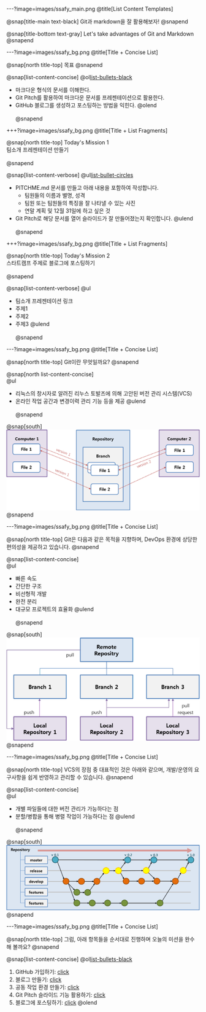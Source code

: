 ---?image=images/ssafy_main.png
@title[List Content Templates]

@snap[title-main text-black]
Git과 markdown을 잘 활용해보자!
@snapend

@snap[title-bottom text-gray]
Let's take advantages of Git and Markdown
@snapend

---?image=images/ssafy_bg.png
@title[Title + Concise List]

@snap[north title-top]
목표
@snapend

@snap[list-content-concise]
@ol[list-bullets-black](false)
- 마크다운 형식의 문서를 이해한다.
- Git Pitch를 활용하여 마크다운 문서를 프레젠테이션으로 활용한다.
- GitHub 블로그를 생성하고 포스팅하는 방법을 익힌다.
@olend
<br><br>
@snapend

+++?image=images/ssafy_bg.png
@title[Title + List Fragments]

@snap[north title-top]
Today's Mission 1</br>
팀소개 프레젠테이션 만들기</br></br>
@snapend

@snap[list-content-verbose]
@ul[list-bullet-circles](false)
* PITCHME.md 문서를 만들고 아래 내용을 포함하여 작성합니다.
  * 팀원들의 이름과 별명, 성격
  * 팀원 또는 팀원들의 특징을 잘 나타낼 수 있는 사진 
  * 연말 계획 및 12월 31일에 하고 싶은 것
* Git Pitch로 해당 문서를 열어 슬라이드가 잘 만들어졌는지 확인합니다. 
@ulend
<br><br>
@snapend

+++?image=images/ssafy_bg.png
@title[Title + List Fragments]

@snap[north title-top]
Today's Mission 2</br>
스타트캠프 주제로 블로그에 포스팅하기</br></br>
@snapend

@snap[list-content-verbose]
@ul[](false)
* 팀소개 프레젠테이션 링크
* 주제1
* 주제2
* 주제3
@ulend
<br><br>
@snapend

---?image=images/ssafy_bg.png
@title[Title + Concise List]

@snap[north title-top]
Git이란 무엇일까요?
@snapend

@snap[north list-content-concise]
<br>
@ul[](false)
- 리눅스의 창시자로 알려진 리누스 토발즈에 의해 고안된 버전 관리 시스템(VCS)
- 온라인 작업 공간과 변경이력 관리 기능 등을 제공
@ulend
<br><br>
@snapend

@snap[south]
![What is Git](images/what_is_git.png)
@snapend

---?image=images/ssafy_bg.png
@title[Title + Concise List]

@snap[north title-top]
Git은 다음과 같은 목적을 지향하며, DevOps 환경에 상당한 편의성을 제공하고 있습니다. 
@snapend

@snap[list-content-concise]
<br>
@ul[](false)
- 빠른 속도 
- 간단한 구조 
- 비선형적 개발 
- 완전 분리 
- 대규모 프로젝트의 효율화
@ulend
<br><br>
@snapend

@snap[south]
![Purpose of Git](images/purpose_of_git.png)
@snapend

---?image=images/ssafy_bg.png
@title[Title + Concise List]

@snap[north title-top]
VCS의 장점 중 대표적인 것은 아래와 같으며, 개발/운영의 요구사항을 쉽게 반영하고 관리할 수 있습니다.
@snapend

@snap[list-content-concise]
<br>
@ul[](false)
- 개별 파일들에 대한 버전 관리가 가능하다는 점 
- 분할/병합을 통해 병렬 작업이 가능하다는 점
@ulend
<br><br>
@snapend

@snap[south]
![Pros of VCS](images/pros_of_vcs.png)
@snapend

---?image=images/ssafy_bg.png
@title[Title + Concise List]

@snap[north title-top]
그럼, 아래 항목들을 순서대로 진행하며 오늘의 미션을 완수해 볼까요?
@snapend

@snap[list-content-concise]
@ol[list-bullets-black](false)
1. GitHub 가입하기: [click](https://ssafy2018.github.io/public/Join-GitHub/)
2. 블로그 만들기: [click](https://ssafy2018.github.io/public/Add-Collaborator/) 
3. 공동 작업 환경 만들기: [click](https://ssafy2018.github.io/public/Slideshow-with-GitPitch/)
4. Git Pitch 슬라이드 기능 활용하기: [click](https://ssafy2018.github.io/public/Create-Page-with-Theme/) 
5. 블로그에 포스팅하기: [click](https://ssafy2018.github.io/public/Posting-on-Your-Blog/)
@olend
<br><br>

